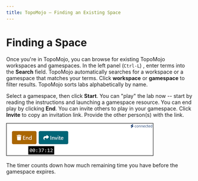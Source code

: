```yaml
---
title: TopoMojo — Finding an Existing Space
---
```


# Finding a Space

Once you're in TopoMojo, you can browse for existing TopoMojo workspaces and gamespaces. In the left panel (`Ctrl-L`) , enter terms into the **Search** field. TopoMojo automatically searches for a workspace or a gamespace that matches your terms. Click **workspace** or **gamespace** to filter results. TopoMojo sorts labs alphabetically by name.

Select a gamespace, then click **Start**. You can "play" the lab now -- start by reading the instructions and launching a gamespace resource. You can end play by clicking **End**. You can invite others to play in your gamespace. Click **Invite** to copy an invitation link. Provide the other person(s) with the link.

![end and invite](img/end-invite-timer.png)

The timer counts down how much remaining time you have before the gamespace expires.
